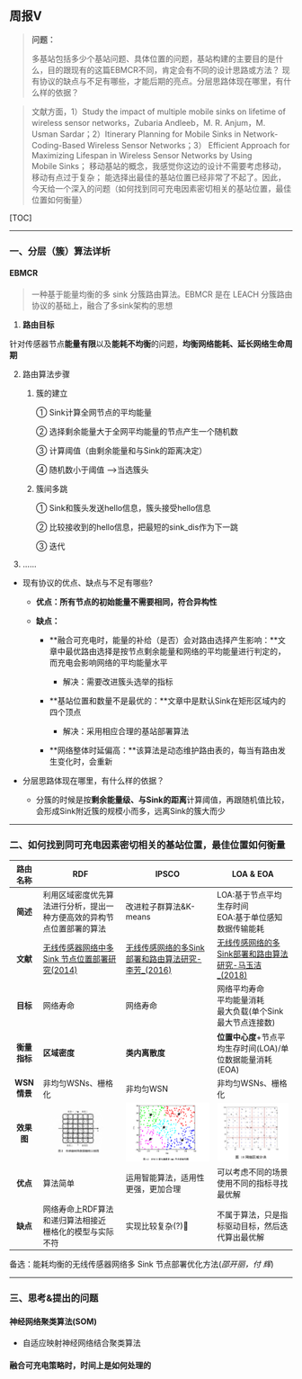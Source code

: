## 周报Ⅴ




> **问题：**
>
> 多基站包括多少个基站问题、具体位置的问题，基站构建的主要目的是什么，目的跟现有的这篇EBMCR不同，肯定会有不同的设计思路或方法？ 现有协议的缺点与不足有哪些，才能后期的亮点。分层思路体现在哪里，有什么样的依据？

> 文献方面，1）Study the impact of multiple mobile sinks on lifetime of wireless sensor networks，Zubaria Andleeb，M. R. Anjum，M. Usman Sardar；2）Itinerary Planning for Mobile Sinks in Network-Coding-Based Wireless Sensor Networks；3） Efficient Approach for Maximizing Lifespan in Wireless Sensor Networks by Using Mobile Sinks； 移动基站的概念，我感觉你这边的设计不需要考虑移动，移动有点过于复杂； 能选择出最佳的基站位置已经非常了不起了。因此，今天给一个深入的问题（如何找到同可充电因素密切相关的基站位置，最佳位置如何衡量）

[TOC]

---



### 一、分层（簇）算法详析

#### EBMCR

>一种基于能量均衡的多 sink 分簇路由算法。EBMCR 是在 LEACH 分簇路由协议的基础上，融合了多sink架构的思想

1. **路由目标**

针对传感器节点**能量有限**以及**能耗不均衡**的问题，**均衡网络能耗、延长网络生命周期**

2. 路由算法步骤

   1. 簇的建立

      ① Sink计算全网节点的平均能量

      ② 选择剩余能量大于全网平均能量的节点产生一个随机数

      ③ 计算阈值（由剩余能量和与Sink的距离决定）

      ④ 随机数小于阈值 —>当选簇头

      

   2. 簇间多跳

      ① Sink和簇头发送hello信息，簇头接受hello信息

      ② 比较接收到的hello信息，把最短的sink_dis作为下一跳
   
      ③ 迭代

3. ......


- 现有协议的优点、缺点与不足有哪些?

  - **优点：所有节点的初始能量不需要相同，符合异构性**

  

  - **缺点：**

    - **融合可充电时，能量的补给（是否）会对路由选择产生影响：**文章中最优路由选择是按节点剩余能量和网络的平均能量进行判定的，而充电会影响网络的平均能量水平
      - 解决：需要改进簇头选举的指标

    - **基站位置和数量不是最优的：**文章中是默认Sink在矩形区域内的四个顶点
      - 解决：采用相应合理的基站部署算法
    - **网络整体时延偏高：**该算法是动态维护路由表的，每当有路由发生变化时，会重新

    

- 分层思路体现在哪里，有什么样的依据？


  - 分簇的时候是按**剩余能量级、与Sink的距离**计算阈值，再跟随机值比较，会形成Sink附近簇的规模小而多，远离Sink的簇大而少



---




### 二、如何找到同可充电因素密切相关的基站位置，最佳位置如何衡量



|   路由名称   | RDF                                                          | IPSCO                                                        | LOA & EOA                                                    |
| :----------: | ------------------------------------------------------------ | ------------------------------------------------------------ | ------------------------------------------------------------ |
|   **简述**   | 利用区域密度优先算法进行分析，提出一种方便高效的异构节点位置部署的算法 | 改进粒子群算法&K-means                                       | LOA:基于节点平均生存时间<br>EOA:基于单位感知数据传输能耗     |
|   **文献**   | [无线传感器网络中多 Sink 节点位置部署研究(2014)]()           | [无线传感网络的多Sink部署和路由算法研究-李芳_(2016)]()       | [无线传感网络的多Sink部署和路由算法研究-马玉洁_(2018)]()     |
|   **目标**   | 网络寿命                                                     | 网络寿命                                                     | 网络平均寿命<br>平均能量消耗<br>最大负载(单个Sink最大节点连接数) |
| **衡量指标** | **区域密度**                                                 | **类内离散度**                                               | **位置中心度**+节点平均生存时间(LOA)/单位数据能量消耗(EOA)   |
| **WSN情景**  | 非均匀WSNs、栅格化                                           | 非均匀WSN                                                    | 非均匀WSNs、栅格化                                           |
|  **效果图**  | ![RDF](https://github.com/HenryChen1/Graduation-design-of-Wireless-sensor-network/blob/master/pic/report-5-1.png?raw=true) | ![IPSCO](https://github.com/HenryChen1/Graduation-design-of-Wireless-sensor-network/blob/master/pic/report-5-2.png?raw=true) | ![LOA&EOA](https://github.com/HenryChen1/Graduation-design-of-Wireless-sensor-network/blob/master/pic/report-5-3.png?raw=true) |
|   **优点**   | 算法简单                                                     | 运用智能算法，适用性更强，更加合理                           | 可以考虑不同的场景使用不同的指标寻找最优解                   |
|   **缺点**   | 网络寿命上RDF算法和递归算法相接近<br>栅格化的模型与实际不符  | 实现比较复杂(?):fist_oncoming:                               | 不属于算法，只是指标驱动目标，然后迭代算出最优解             |

备选：能耗均衡的无线传感器网络多 Sink 节点部署优化方法(_邵开丽，付 辉_)



---



### 三、思考&提出的问题

####   神经网络聚类算法(SOM)

- 自适应映射神经网络结合聚类算法



#### 融合可充电策略时，时间上是如何处理的
